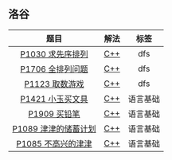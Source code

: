 ## 洛谷

|题目|解法|标签|
|:--:|:--:|:--:|
|[P1030 求先序排列](https://www.luogu.com.cn/problem/P1030)|[C++](C++/求先序排列.cpp)|dfs|
|[P1706 全排列问题](https://www.luogu.com.cn/problem/P1706)|[C++](C++/全排列问题.cpp)|dfs|
|[P1123 取数游戏](https://www.luogu.com.cn/problem/P1123)|[C++](C++/取数游戏.cpp)|dfs|
|[P1421 小玉买文具](https://www.luogu.com.cn/problem/P1421)|[C++](C++/小玉买文具.cpp)|语言基础|
|[P1909 买铅笔](https://www.luogu.com.cn/problem/P1909)|[C++](C++/买铅笔.cpp)|语言基础|
|[P1089 津津的储蓄计划](https://www.luogu.com.cn/problem/P1089)|[C++](C++/津津的储蓄计划.cpp)|语言基础|
|[P1085 不高兴的津津](https://www.luogu.com.cn/problem/P1085)|[C++](C++/不高兴的津津.cpp)|语言基础|


